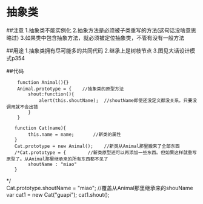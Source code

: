 抽象类
===================

##注意
1.抽象类不能实例化
2.抽象方法是必须被子类重写的方法(这句话没啥意思略过)
3.如果类中包含抽象方法，就必须被定位抽象类，不管有没有一般方法

##用途
1.抽象类拥有尽可能多的共同代码
2.继承上是树枝节点
3.图见大话设计模式p354

##代码
        
        function Animal(){}   
        Animal.prototype = {    //抽象类的原型方法
            shout:function(){
                alert(this.shoutName);  //shoutName即使还没定义都没关系。只要没调用就不会出错
            }
        }

       function Cat(name){      
            this.name = name;       //新类的属性
       }
       Cat.prototype = new Animal();    //新类从Animal那里搬来了全部东西
       /*Cat.prototype = {        //新类原型还可以再添加一些东西。但如果这样就重写原型了。从Animal那里继承来的所有东西都不见了
            shoutName : "miao"
       }
*/     
       Cat.prototype.shoutName = "miao";    //覆盖从Animal那里继承来的shouName
       var cat1 = new Cat("guapi");
       cat1.shout();  